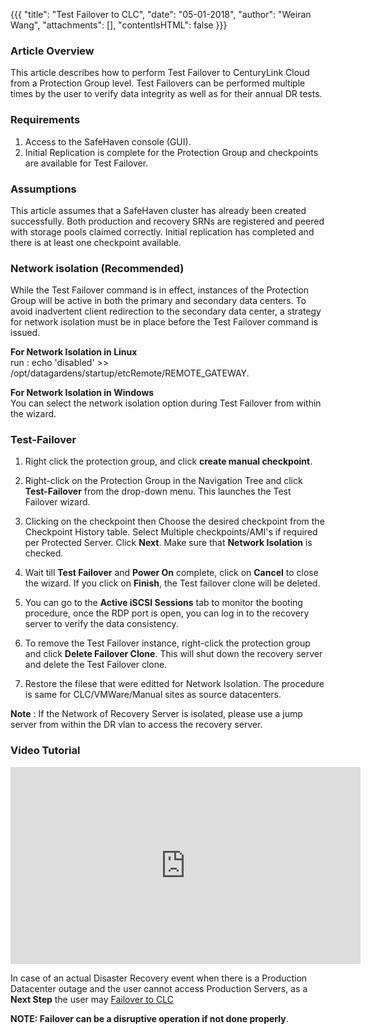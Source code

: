 {{{
  "title": "Test Failover to CLC",
  "date": "05-01-2018",
  "author": "Weiran Wang",
  "attachments": [],
  "contentIsHTML": false
}}}

### Article Overview
This article describes how to perform Test Failover to CenturyLink Cloud from a Protection Group level. Test Failovers can be performed multiple times by the user to verify data integrity as well as for their annual DR tests.


### Requirements
1. Access to the SafeHaven console (GUI).
2. Initial Replication is complete for the Protection Group and checkpoints are available for Test Failover.

### Assumptions
This article assumes that a SafeHaven cluster has already been created successfully. Both production and recovery SRNs are registered and peered with storage pools claimed correctly. Initial replication has completed and there is at least one checkpoint available.

### Network isolation (Recommended)
While the Test Failover command is in effect, instances of the Protection Group will be active in both the primary and secondary data centers. To avoid inadvertent client redirection to the secondary data center, a strategy for network isolation must be in place before the Test Failover command is issued.  

**For Network Isolation in Linux**  
run : echo 'disabled' >> /opt/datagardens/startup/etcRemote/REMOTE_GATEWAY.  

**For Network Isolation in Windows**  
You can select the network isolation option during Test Failover from within the wizard.  

### Test-Failover
1. Right click the protection group, and click **create manual checkpoint**.  

2. Right-click on the Protection Group in the Navigation Tree and click **Test-Failover** from the drop-down menu. This launches the Test Failover wizard.

3. Clicking on the checkpoint then Choose the desired checkpoint from the Checkpoint History table. Select Multiple checkpoints/AMI's if required per Protected Server. Click **Next**. Make sure that **Network Isolation** is checked.

4. Wait till **Test Failover** and **Power On** complete, click on **Cancel** to close the wizard. If you click on **Finish**, the Test failover clone will be deleted.

5. You can go to the **Active iSCSI Sessions** tab to monitor the booting procedure, once the RDP port is open, you can log in to the recovery server to verify the data consistency.

6. To remove the Test Failover instance, right-click the protection group and click **Delete Failover Clone**. This will shut down the recovery server and delete the Test Failover clone.

7. Restore the filese that were editted for Network Isolation.
The procedure is same for CLC/VMWare/Manual sites as source datacenters.

**Note** : If the Network of Recovery Server is isolated, please use a jump server from within the DR vlan to access the recovery server.  
 
### Video Tutorial
<p>
<iframe width="560" height="315" src="https://www.youtube.com/embed/W-55piXIArY" frameborder="0" allow="autoplay; encrypted-media" allowfullscreen></iframe>
</p>

In case of an actual Disaster Recovery event when there is a Production Datacenter outage and the user cannot access Production Servers, as a **Next Step** the user may [Failover to CLC](failover-dccf-clc.md)  

**NOTE: Failover can be a disruptive operation if not done properly**.

